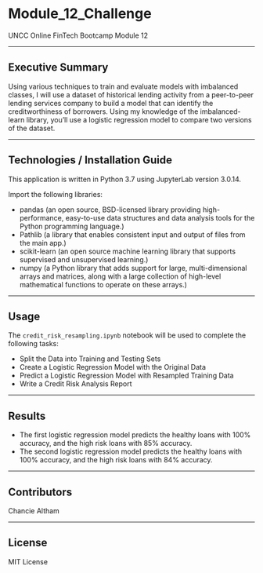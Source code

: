 # Module_12_Challenge

UNCC Online FinTech Bootcamp Module 12

-----

## Executive Summary

Using various techniques to train and evaluate models with imbalanced classes, I will use a dataset of historical lending activity from a peer-to-peer lending services company to build a model that can identify the creditworthiness of borrowers. Using my knowledge of the imbalanced-learn library, you’ll use a logistic regression model to compare two versions of the dataset.

-----

## Technologies / Installation Guide

This application is written in Python 3.7 using JupyterLab version 3.0.14.

Import the following libraries:

- pandas (an open source, BSD-licensed library providing high-performance, easy-to-use data structures and data analysis tools for the Python programming language.)
- Pathlib (a library that enables consistent input and output of files from the main app.)
- scikit-learn (an open source machine learning library that supports supervised and unsupervised learning.)
- numpy (a Python library that adds support for large, multi-dimensional arrays and matrices, along with a large collection of high-level mathematical functions to operate on these arrays.)

-----

## Usage

The `credit_risk_resampling.ipynb` notebook will be used to complete the following tasks:

- Split the Data into Training and Testing Sets
- Create a Logistic Regression Model with the Original Data
- Predict a Logistic Regression Model with Resampled Training Data
- Write a Credit Risk Analysis Report

-----

## Results

- The first logistic regression model predicts the healthy loans with 100% accuracy, and the high risk loans with 85% accuracy.
- The second logistic regression model predicts the healthy loans with 100% accuracy, and the high risk loans with 84% accuracy.

-----

## Contributors

Chancie Altham

-----

## License

MIT License